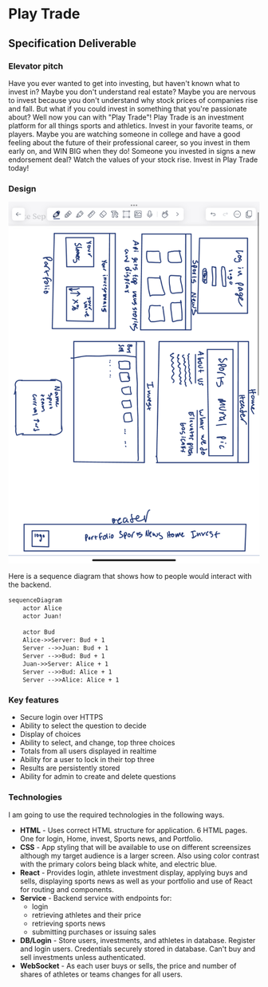 # Play Trade

## Specification Deliverable

### Elevator pitch

Have you ever wanted to get into investing, but haven't known what to invest in? Maybe you don't understand real estate? Maybe you are nervous to invest because you don't understand why stock prices of companies rise and fall. But what if you could invest in something that you're passionate about? Well now you can with "Play Trade"! Play Trade is an investment platform for all things sports and athletics. Invest in your favorite teams, or players. Maybe you are watching someone in college and have a good feeling about the future of their professional career, so you invest in them early on, and WIN BIG when they do! Someone you invested in signs a new endorsement deal? Watch the values of your stock rise. Invest in Play Trade today!

### Design

![Mock](IMG_0087.PNG)

Here is a sequence diagram that shows how to people would interact with the backend.

```mermaid
sequenceDiagram
    actor Alice
    actor Juan!

    actor Bud
    Alice->>Server: Bud + 1
    Server -->>Juan: Bud + 1
    Server -->>Bud: Bud + 1
    Juan->>Server: Alice + 1
    Server -->>Bud: Alice + 1
    Server -->>Alice: Alice + 1
```

### Key features

- Secure login over HTTPS
- Ability to select the question to decide
- Display of choices
- Ability to select, and change, top three choices
- Totals from all users displayed in realtime
- Ability for a user to lock in their top three
- Results are persistently stored
- Ability for admin to create and delete questions

### Technologies

I am going to use the required technologies in the following ways.

- **HTML** - Uses correct HTML structure for application. 6 HTML pages. One for login, Home, invest, Sports news, and Portfolio.
- **CSS** - App styling that will be available to use on different screensizes although my target audience is a larger screen. Also using color contrast with the primary colors being black white, and electric blue.
- **React** - Provides login, athlete investment display, applying buys and sells, displaying sports news as well as your portfolio and use of React for routing and components.
- **Service** - Backend service with endpoints for:
  - login
  - retrieving athletes and their price
  - retrieving sports news
  - submitting purchases or issuing sales
- **DB/Login** - Store users, investments, and athletes in database. Register and login users. Credentials securely stored in database. Can't buy and sell investments unless authenticated.
- **WebSocket** - As each user buys or sells, the price and number of shares of athletes or teams changes for all users.
